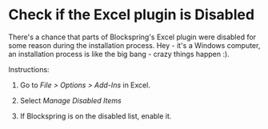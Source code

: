 # Check if the Excel plugin is Disabled

There's a chance that parts of Blockspring's Excel plugin were disabled for some reason during the installation process. Hey - it's a Windows computer, an installation process is like the big bang - crazy things happen :).

Instructions:

1) Go to _File > Options > Add-Ins_ in Excel.

2) Select _Manage Disabled Items_

3) If Blockspring is on the disabled list, enable it.
